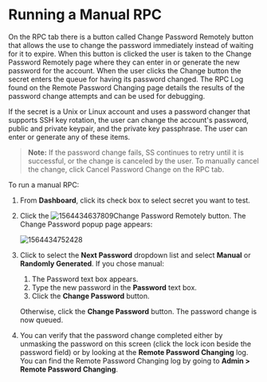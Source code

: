 [title]: # (Running a Manual RPC)
[tags]: # (XXX)
[priority]: # (170)

# Running a Manual RPC

On the RPC tab there is a button called Change Password Remotely button that allows the use to change the password immediately instead of waiting for it to expire. When this button is clicked the user is taken to the Change Password Remotely page where they can enter in or generate the new password for the account. When the user clicks the Change button the secret enters the queue for having its password changed. The RPC Log found on the Remote Password Changing page details the results of the password change attempts and can be used for debugging.

If the secret is a Unix or Linux account and uses a password changer that supports SSH key rotation, the user can change the account's password, public and private keypair, and the private key passphrase. The user can enter or generate any of these items.

> **Note:** If the password change fails, SS continues to retry until it is successful, or the change is canceled by the user. To manually cancel the change, click Cancel Password Change on the RPC tab.

To run a manual RPC:

1. From **Dashboard**, click its check box to select secret you want to test.

1. Click the ![1564434637809](assets/1564434637809.png)Change Password Remotely button. The Change Password popup page appears:

   ![1564434752428](assets/1564434752428.png)

1. Click to select the **Next Password** dropdown list and select **Manual** or **Randomly Generated**. If you chose manual:

   1. The Password text box appears.
   1. Type the new password in the **Password** text box.
   1. Click the **Change Password** button.

    Otherwise, click the  **Change Password** button. The password change is now queued.

1. You can verify that the password change completed either by unmasking the password on this screen (click the lock icon beside the password field) or by looking at the **Remote Password Changing** log. You can find the Remote Password Changing log by going to **Admin \> Remote Password Changing**.
